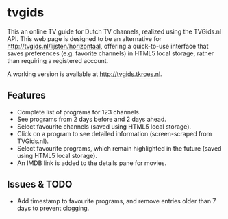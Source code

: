 tvgids
======

This an online TV guide for Dutch TV channels, realized using the TVGids.nl
API. This web page is designed to be an alternative for
http://tvgids.nl/lijsten/horizontaal, offering a quick-to-use interface that
saves preferences (e.g. favorite channels) in HTML5 local storage, rather than
requiring a registered account.

A working version is available at http://tvgids.tkroes.nl.

Features
--------
- Complete list of programs for 123 channels.
- See programs from 2 days before and 2 days ahead.
- Select favourite channels (saved using HTML5 local storage).
- Click on a program to see detailed information (screen-scraped from
  TVGids.nl).
- Select favourite programs, which remain highlighted in the future (saved
  using HTML5 local storage).
- An IMDB link is added to the details pane for movies.

Issues & TODO
-------------
- Add timestamp to favourite programs, and remove entries older than 7 days to
  prevent clogging.
